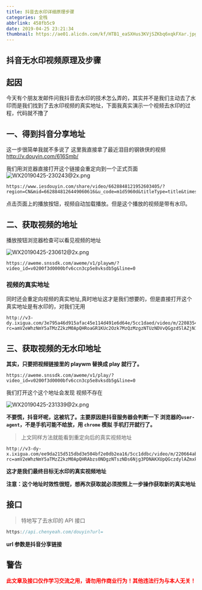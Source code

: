 ```yaml
---
title: 抖音去水印详细原理步骤
categories: 全栈
abbrlink: 458fb5c9
date: 2019-04-25 23:21:34
thumbnail: https://ae01.alicdn.com/kf/HTB1_eaSXHus3KVjSZKbq6xqkFXar.jpg
---
```


## 抖音无水印视频原理及步骤

## 起因

今天有个朋友发邮件问我抖音去水印的技术怎么弄的，其实并不是我们主动去了水印而是我们找到了去水印视频的真实地址，下面我真实演示一个视频去水印的过程，代码就不撸了

## 一、得到抖音分享地址

这一步很简单我就不多说了 这里我直接拿了最近泪目的钢铁侠的视频
http://v.douyin.com/616Smb/

我们用浏览器直接打开这个链接会重定向到一个正式页面
![WX20190425-230243@2x.png](https://i.loli.net/2019/04/25/5cc1cc52ca2d5.png)

```
https://www.iesdouyin.com/share/video/6628848121952603405/?region=CN&mid=6628848126449060616&u_code=m1d5960d&titleType=title&timestamp=1556203935&utm_campaign=client_share&app=aweme&utm_medium=ios&tt_from=copy&utm_source=copy&iid=69794020868
```

点击页面上的播放按钮，视频自动加载播放。但是这个播放的视频是带有水印。

## 二、获取视频的地址

播放按钮浏览器检查可以看见视频的地址

![WX20190425-230612@2x.png](https://i.loli.net/2019/04/25/5cc1ce2fa4562.png)

```
https://aweme.snssdk.com/aweme/v1/playwm/?video_id=v0200f3d0000bfv6ccn3cp5e8vksdb5g&line=0
```

### 视频的真实地址

同时还会重定向视频的真实地址,真时地址这才是我们想要的，但是直接打开这个真实地址是有水印的，对我们无用

```
http://v3-dy.ixigua.com/3e795a46d915afac45e114d491e6d64e/5cc1daed/video/m/2208354dfed0e1c462e890d87774419219611610a208000010e48e940cea/?rc=amV2eWhzNmY5aTMzZ2kzM0ApQHRoaGR1KUc2Ozk7MzQzMzgzNTUzNDVvQGgzdSlAZjN1KXB6YnMxaDFwekApNTRkMmFoNTJga2BzXy0tMC0vc3MtbyNqdDppLzEvMC4wMS0uLTIwMjE2LTojbyM6YS1xIzpgYmJeZl5fdGJiXmA1Ljo%3D
```

## 三、获取视频的无水印地址

**其实，只要把视频链接里的 playwm 替换成 play 就行了。**

```
https://aweme.snssdk.com/aweme/v1/play/?video_id=v0200f3d0000bfv6ccn3cp5e8vksdb5g&line=0
```

我们打开这个这个地址会发现 视频不存在

![WX20190425-231339@2x.png](https://i.loli.net/2019/04/25/5cc1ceca3528b.png)

**不要慌，抖音坏呢，这被坑了。主要原因是抖音服务器会判断一下 浏览器的`user-agent`，不是手机可能不给放，用 `chrome` 模拟 手机打开就行了。**

> 上文同样方法就能看到重定向后的真实视频地址

```
http://v3-dy-x.ixigua.com/ee9da215d515dbd3e504bf2e0db2ea16/5cc1ddbc/video/m/220664abf96662b468583c854a44d7ccff011610a1bc00001613e5649251/?rc=amV2eWhzNmY5aTMzZ2kzM0ApQHRAbzs0NDgzNTszNDs6Njg3PDNAKXUpQGczdylAZmxkamV6aGhkZjs0QDJhaDUyYGtgc18tLTAtL3NzLW8jbyMuLTY2NS0uLS0xLi8vLS4vaTpiLW8jOmAtbyNtbCtiK2p0OiMvLl4%3D
```

**这才是我们最终目标无水印的真实视频地址**

**注意：这个地址时效性很短，想再次获取就必须按照上一步操作获取新的真实地址**

## 接口

> 特地写了去水印的 API 接口

```js
https://api.chenyeah.com/douyin?url=
```

**url 参数是抖音分享链接**

## 警告

<strong style="color:red">此文章及接口仅作学习交流之用，请勿用作商业行为！其他违法行为与本人无关！</strong>
